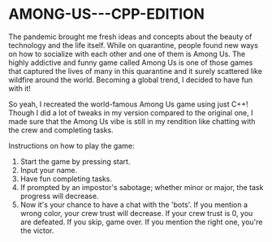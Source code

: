 # AMONG-US---CPP-EDITION

The pandemic brought me fresh ideas and concepts about the beauty of technology and the life itself. While on quarantine, people found new ways on how to socialize with each other and one of them is Among Us. The highly addictive and funny game called Among Us is one of those games that captured the lives of many in this quarantine and it surely scattered like wildfire around the world. Becoming a global trend, I decided to have fun with it!

So yeah, I recreated the world-famous Among Us game using just C++! Though I did a lot of tweaks in my version compared to the original one, I made sure that the Among Us vibe is still in my rendition like chatting with the crew and completing tasks.

Instructions on how to play the game:
1. Start the game by pressing start.
2. Input your name.
3. Have fun completing tasks.
4. If prompted by an impostor's sabotage; whether minor or major, the task progress will decrease.
5. Now it's your chance to have a chat with the 'bots'. If you mention a wrong color, your crew trust will decrease. If your crew trust is 0, you are defeated. If you skip, game over. If you mention the right one, you're the victor.
